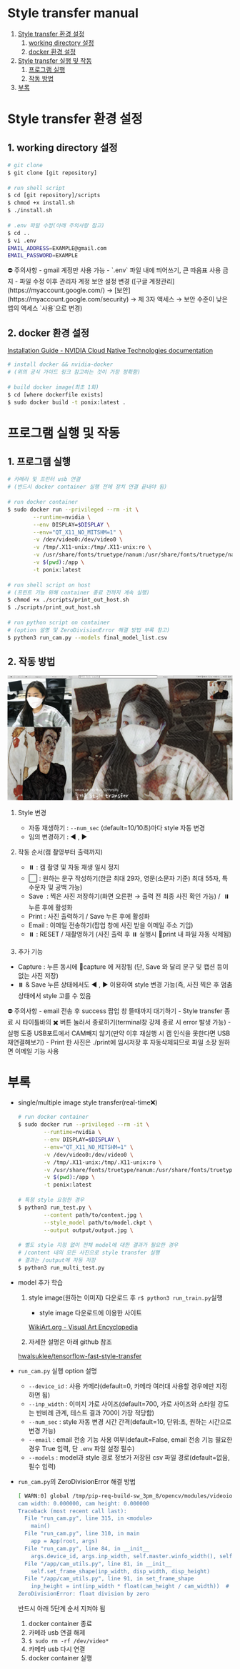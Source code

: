 # Style transfer manual

1. [Style transfer 환경 설정](#Style-transfer-환경-설정)
    1. [working directory 설정](#1-working-directory-설정)
    2. [docker 환경 설정](#2-docker-환경-설정)
2. [Style transfer 실행 및 작동](#프로그램-실행-및-작동)
    1. [프로그램 실행](#1-프로그램-실행)
    2. [작동 방법](#2-작동-방법)
3. [부록](#부록)

# Style transfer 환경 설정

## 1. working directory 설정

```bash
# git clone
$ git clone [git repository]

# run shell script
$ cd [git repository]/scripts
$ chmod +x install.sh
$ ./install.sh

# .env 파일 수정(아래 주의사항 참고)
$ cd ..
$ vi .env
EMAIL_ADDRESS=EXAMPLE@gmail.com
EMAIL_PASSWORD=EXAMPLE
```

<aside>
⛔ 주의사항
- gmail 계정만 사용 가능
- `.env` 파일 내에 띄어쓰기, 큰 따옴표 사용 금지
- 파일 수정 이후 관리자 계정 보안 설정 변경
([구글 계정관리](https://myaccount.google.com/) → [보안](https://myaccount.google.com/security) → 제 3자 액세스 → 보안 수준이 낮은 앱의 액세스 `사용`으로 변경)

</aside>

## 2. docker 환경 설정

[Installation Guide - NVIDIA Cloud Native Technologies documentation](https://docs.nvidia.com/datacenter/cloud-native/container-toolkit/install-guide.html#docker)

```bash
# install docker && nvidia-docker
# (위의 공식 가이드 링크 참고하는 것이 가장 정확함)

# build docker image(최초 1회)
$ cd [where dockerfile exists]
$ sudo docker build -t ponix:latest .
```

# 프로그램 실행 및 작동

## 1. 프로그램 실행

```bash
# 카메라 및 프린터 usb 연결
# (반드시 docker container 실행 전에 장치 연결 끝내야 됨)

# run docker container
$ sudo docker run --privileged --rm -it \
		--runtime=nvidia \
		--env DISPLAY=$DISPLAY \
		--env="QT_X11_NO_MITSHM=1" \
		-v /dev/video0:/dev/video0 \
		-v /tmp/.X11-unix:/tmp/.X11-unix:ro \
		-v /usr/share/fonts/truetype/nanum:/usr/share/fonts/truetype/nanum \
		-v $(pwd):/app \
		-t ponix:latest

# run shell script on host
# (프린트 기능 위해 container 종료 전까지 계속 실행)
$ chmod +x ./scripts/print_out_host.sh
$ ./scripts/print_out_host.sh

# run python script on container
# (option 설명 및 ZeroDivisionError 해결 방법 부록 참고)
$ python3 run_cam.py --models final_model_list.csv
```

## 2. 작동 방법

![preview.png](preview.png)

1. Style 변경
    - 자동 재생하기 : `--num_sec` (default=10/10초)마다 style 자동 변경
    - 임의 변경하기 : ◀ , ▶
2. 작동 순서(캠 촬영부터 출력까지)
    - ⏸️ : 캠 촬영 및 자동 재생 일시 정지
    - ⬜ : 원하는 문구 작성하기(한글 최대 29자, 영문(소문자 기준) 최대 55자, 특수문자 및 공백 가능)
    - Save  : 찍은 사진 저장하기(화면 오른편 → 출력 전 최종 사진 확인 가능) /  ⏸️누른 후에 활성화
    - Print  : 사진 출력하기 /  Save  누른 후에 활성화
    - Email  : 이메일 전송하기(팝업 창에 사진 받을 이메일 주소 기입)
    - ⏸️ : RESET / 재촬영하기 (사진 출력 후 ⏸️ 실행시 📁print 내 파일 자동 삭제됨)

3. 추가 기능

- Capture  : 누른 동시에 📁capture 에 저장됨 (단,  Save  와 달리 문구 및 캡션 등이 없는 사진 저장)
- ⏸️ &  Save  누른 상태에서도 ◀ , ▶ 이용하여 style 변경 가능(즉, 사진 찍은 후 멈춤 상태에서 style 고를 수 있음

<aside>
⛔ 주의사항
- email 전송 후 success 팝업 창 뜰때까지 대기하기
- Style transfer 종료 시 타이틀바의 ✖️ 버튼 눌러서 종료하기(terminal창 강제 종료 시 error 발생 가능)
- 실행 도중 USB포트에서 CAM빼지 않기(만약 이후 재실행 시 캠 인식을 못한다면 USB 재연결해보기)
- Print 한 사진은 ./print에 임시저장 후 자동삭제되므로 파일 소장 원하면 이메일 기능 사용

</aside>

# 부록

- single/multiple image style transfer(real-time❌)
    
    ```bash
    # run docker container
    $ sudo docker run --privileged --rm -it \
    		--runtime=nvidia \
    		--env DISPLAY=$DISPLAY \
    		--env="QT_X11_NO_MITSHM=1" \
    		-v /dev/video0:/dev/video0 \
    		-v /tmp/.X11-unix:/tmp/.X11-unix:ro \
    		-v /usr/share/fonts/truetype/nanum:/usr/share/fonts/truetype/nanum \
    		-v $(pwd):/app \
    		-t ponix:latest
    
    # 특정 style 요청한 경우
    $ python3 run_test.py \
    		--content path/to/content.jpg \
    		--style_model path/to/model.ckpt \
    		--output output/output.jpg \
    
    # 별도 style 지정 없이 전체 model에 대한 결과가 필요한 경우
    # /content 내의 모든 사진으로 style transfer 실행
    # 결과는 /output에 자동 저장
    $ python3 run_multi_test.py
    
    ```
    
- model 추가 학습
    1. style image(원하는 이미지) 다운로드 후 `r$ python3 run_train.py`실행
        - style image 다운로드에 이용한 사이트
        
        [WikiArt.org - Visual Art Encyclopedia](https://www.wikiart.org/)
        
    
     2. 자세한 설명은 아래 github 참조
    
    [hwalsuklee/tensorflow-fast-style-transfer](https://github.com/hwalsuklee/tensorflow-fast-style-transfer)
    
- `run_cam.py` 실행 option 설명
    - `--device_id` : 사용 카메라(default=0, 카메라 여러대 사용할 경우에만 지정하면 됨)
    - `--inp_width` : 이미지 가로 사이즈(default=700, 가로 사이즈와 스타일 강도는 반비례 관계, 테스트 결과 700이 가장 적당함)
    - `--num_sec` : style 자동 변경 시간 간격(default=10, 단위:초, 원하는 시간으로 변경 가능)
    - `--email` : email 전송 기능 사용 여부(default=False, email 전송 기능 필요한 경우 True 입력,  단 `.env` 파일 설정 필수)
    - `--models` : model과 style 경로 정보가 저장된 csv 파일 경로(default=없음, 필수 입력)
- `run_cam.py`의 ZeroDivisionError 해결 방법
    
    ```bash
    [ WARN:0] global /tmp/pip-req-build-sw_3pm_8/opencv/modules/videoio/src/cap_v4l.cpp (893) open VIDEOIO(V4L2:/dev/video0): can't open camera by index
    cam width: 0.000000, cam height: 0.000000
    Traceback (most recent call last):
      File "run_cam.py", line 315, in <module>
        main()
      File "run_cam.py", line 310, in main
        app = App(root, args)
      File "run_cam.py", line 84, in __init__
        args.device_id, args.inp_width, self.master.winfo_width(), self.disp_height
      File "/app/cam_utils.py", line 81, in __init__
        self.set_frame_shape(inp_width, disp_width, disp_height)
      File "/app/cam_utils.py", line 91, in set_frame_shape
        inp_height = int(inp_width * float(cam_height / cam_width))  # keep aspect ratio
    ZeroDivisionError: float division by zero
    ```
    
    반드시 아래 5단계 순서 지켜야 됨
    
    1. docker container 종료
    2. 카메라 usb 연결 해제
    3. `$ sudo rm -rf /dev/video*`
    4. 카메라 usb 다시 연결
    5. docker container 실행
